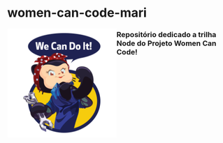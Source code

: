 # women-can-code-mari

<img src="wwc.png" min-width="100px" max-width="100px" width="250px" align="left" alt="Avatar Mariana">

### Repositório dedicado a trilha Node do Projeto Women Can Code!
